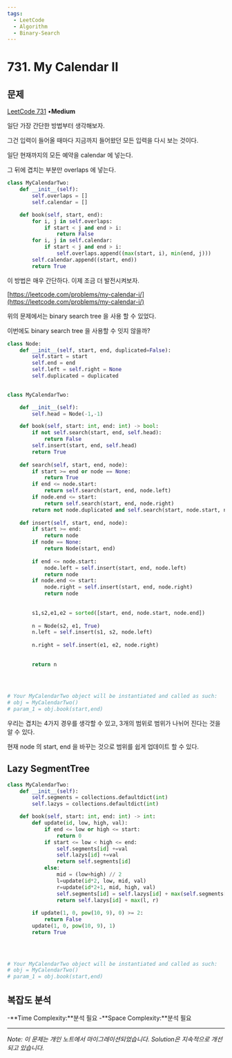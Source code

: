 ```yaml
---
tags:
  - LeetCode
  - Algorithm
  - Binary-Search
---
```


# 731. My Calendar II

## 문제

[LeetCode 731](https://leetcode.com/problems/my-calendar-ii/) •**Medium**

일단 가장 간단한 방법부터 생각해보자.

그건 입력이 들어올 때마다 지금까지 들어왔던 모든 입력을 다시 보는 것이다.

일단 현재까지의 모든 예약을 calendar 에 넣는다.

그 뒤에 겹치는 부분만 overlaps 에 넣는다.

```python
class MyCalendarTwo:
    def __init__(self):
        self.overlaps = []
        self.calendar = []

    def book(self, start, end):
        for i, j in self.overlaps:
            if start < j and end > i:
                return False
        for i, j in self.calendar:
            if start < j and end > i:
                self.overlaps.append((max(start, i), min(end, j)))
        self.calendar.append((start, end))
        return True
```

이 방법은 매우 간단하다. 이제 조금 더 발전시켜보자.

[https://leetcode.com/problems/my-calendar-i/](https://leetcode.com/problems/my-calendar-i/)

위의 문제에서는 binary search tree 을 사용 할 수 있었다.

이번에도 binary search tree 을 사용할 수 잇지 않을까?

```python
class Node:
    def __init__(self, start, end, duplicated=False):
        self.start = start
        self.end = end
        self.left = self.right = None
        self.duplicated = duplicated
    

class MyCalendarTwo:

    def __init__(self):
        self.head = Node(-1,-1)

    def book(self, start: int, end: int) -> bool:
        if not self.search(start, end, self.head):
            return False
        self.insert(start, end, self.head)
        return True
        
    def search(self, start, end, node):
        if start >= end or node == None:
            return True
        if end <= node.start:
            return self.search(start, end, node.left)
        if node.end <= start:
            return self.search(start, end, node.right)
        return not node.duplicated and self.search(start, node.start, node.left) and self.search(node.end, end, node.right)
    
    def insert(self, start, end, node):
        if start >= end:
            return node
        if node == None:
            return Node(start, end)
        
        if end <= node.start:
            node.left = self.insert(start, end, node.left)
            return node
        if node.end <= start:
            node.right = self.insert(start, end, node.right)
            return node
        
        
        s1,s2,e1,e2 = sorted([start, end, node.start, node.end])
        
        n = Node(s2, e1, True)
        n.left = self.insert(s1, s2, node.left)
        
        n.right = self.insert(e1, e2, node.right)
        
        
        return n
        
        
    

# Your MyCalendarTwo object will be instantiated and called as such:
# obj = MyCalendarTwo()
# param_1 = obj.book(start,end)
```

우리는 겹치는 4가지 경우를 생각할 수 있고, 3개의 범위로 범위가 나뉘어 진다는 것을 알 수 있다.

현재 node 의 start, end 을 바꾸는 것으로 범위를 쉽게 업데이트 할 수 있다.

## Lazy SegmentTree

```python
class MyCalendarTwo:
    def __init__(self):
        self.segments = collections.defaultdict(int)
        self.lazys = collections.defaultdict(int)

    def book(self, start: int, end: int) -> int:
        def update(id, low, high, val):
            if end <= low or high <= start:
                return 0 
            if start <= low < high <= end:
                self.segments[id] +=val
                self.lazys[id] +=val
                return self.segments[id]
            else:
                mid = (low+high) // 2
                l=update(id*2, low, mid, val)
                r=update(id*2+1, mid, high, val)
                self.segments[id] = self.lazys[id] + max(self.segments[id*2], self.segments[id*2+1])
                return self.lazys[id] + max(l, r)
            
        if update(1, 0, pow(10, 9), 0) >= 2:
            return False
        update(1, 0, pow(10, 9), 1)
        return True
        
        


# Your MyCalendarTwo object will be instantiated and called as such:
# obj = MyCalendarTwo()
# param_1 = obj.book(start,end)
```

## 복잡도 분석

-**Time Complexity:**분석 필요
-**Space Complexity:**분석 필요

---

*Note: 이 문제는 개인 노트에서 마이그레이션되었습니다. Solution은 지속적으로 개선되고 있습니다.*
